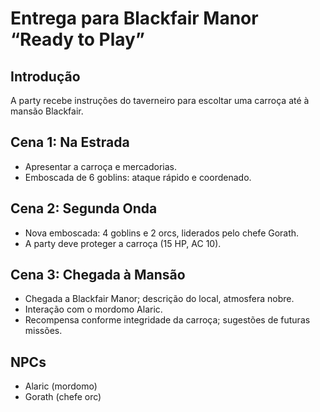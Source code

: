 # Entrega para Blackfair Manor “Ready to Play”

## Introdução
A party recebe instruções do taverneiro para escoltar uma carroça até à mansão Blackfair.

## Cena 1: Na Estrada
- Apresentar a carroça e mercadorias.
- Emboscada de 6 goblins: ataque rápido e coordenado.

## Cena 2: Segunda Onda
- Nova emboscada: 4 goblins e 2 orcs, liderados pelo chefe Gorath.
- A party deve proteger a carroça (15 HP, AC 10).

## Cena 3: Chegada à Mansão
- Chegada a Blackfair Manor; descrição do local, atmosfera nobre.
- Interação com o mordomo Alaric.
- Recompensa conforme integridade da carroça; sugestões de futuras missões.

## NPCs
- Alaric (mordomo)
- Gorath (chefe orc)
